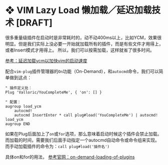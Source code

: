 #  ❖ VIM Lazy Load 懒加载／延迟加载技术 [DRAFT]

很多重量级插件在启动时是非常耗时的，动不动400ms以上，比如YCM，效果很明显。但是我们实际上没必要一开始就加载所有的插件，而是有些文件才用得上，或者Insert模式才用得上。
所以，我们可以按需加载，这样就省了很多时间。

[参考：延迟加载ycm以加快vim的启动速度](https://blog.csdn.net/tenghui0425/article/details/70201929)

配合`vim-plug`插件管理器的`On`功能（On-Demand），和`autocmd`命令，我们可以简单做到这点：
```vim
" 插件定义处：
Plug 'Valloric/YouCompleteMe', { 'on': [] }

" 配置：
augroup load_ycm
    autocmd!
    autocmd InsertEnter * call plug#load('YouCompleteMe') | autocmd! load_ycm
augroup END
```


如果在Plug后面加上了`on`或`for`选项，那么意味着启动时候这个插件会禁止加载。而加载的时间，需要我们后面手动指定一个autocmd自动命令或命令组来实现。
而手动加载插件的命令为：`call plug#load('插件名')`

具体on和for的用法，
[参考官网：on-demand-loading-of-plugins](https://github.com/junegunn/vim-plug#on-demand-loading-of-plugins)